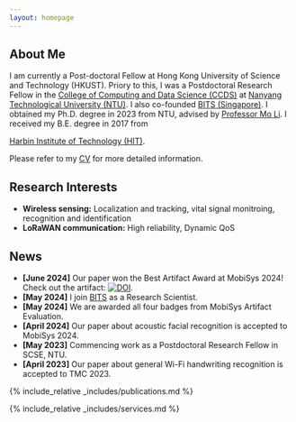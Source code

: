 ```yaml
---
layout: homepage
---
```


## About Me

I am currently a Post-doctoral Fellow at Hong Kong University of Science and Technology (HKUST). 
Priory to this, I was a Postdoctoral Research Fellow in the [College of Computing and Data Science (CCDS)](https://www.ntu.edu.sg/computing) at [Nanyang Technological University (NTU)](https://www.ntu.edu.sg/).
I also co-founded [BITS (Singapore)](https://www.better-iot.com.sg/). 
I obtained my Ph.D. degree in 2023 from NTU, advised by [Professor Mo Li](https://cse.hkust.edu.hk/~lim/).
I received my B.E. degree in 2017 from 
<!-- the [School of Electronics and Information Engineering](https://seie.hit.edu.cn/),  -->
[Harbin Institute of Technology (HIT)](https://www.hit.edu.cn/).
<!-- Please refer to my CV (in [English](./assets/files/CV/CV_Yanbo_English.pdf) or [中文](./assets/files/CV/CV-Yanbo_Chinese2.pdf)) for more detailed information.  -->
Please refer to my [CV](./assets/files/CV/Yanbo_CV.pdf) for more detailed information.

## Research Interests

- **Wireless sensing:** Localization and tracking, vital signal monitroing, recognition and identification
- **LoRaWAN communication:** High reliability, Dynamic QoS
<!-- - **Reconfigurable Intelligent Surface (RIS):** Antenna design and system optimization -->

## News
- **[June 2024]** Our paper won the Best Artifact Award at MobiSys 2024! Check out the artifact: [![DOI](https://zenodo.org/badge/DOI/10.5281/zenodo.11094213.svg)](https://doi.org/10.5281/zenodo.11094213).
- **[May 2024]** I join [BITS](https://www.better-iot.com.sg/) as a Research Scientist. 
- **[May 2024]** We are awarded all four badges from MobiSys Artifact Evaluation. 
- **[April 2024]** Our paper about acoustic facial recognition is accepted to MobiSys 2024.
- **[May 2023]** Commencing work as a Postdoctoral Research Fellow in SCSE, NTU.
- **[April 2023]** Our paper about general Wi-Fi handwriting recognition is accepted to TMC 2023. 
<!-- - **[January 2023]** Successfully defending my Ph.D thesis.  -->

{% include_relative _includes/publications.md %}

{% include_relative _includes/services.md %}
